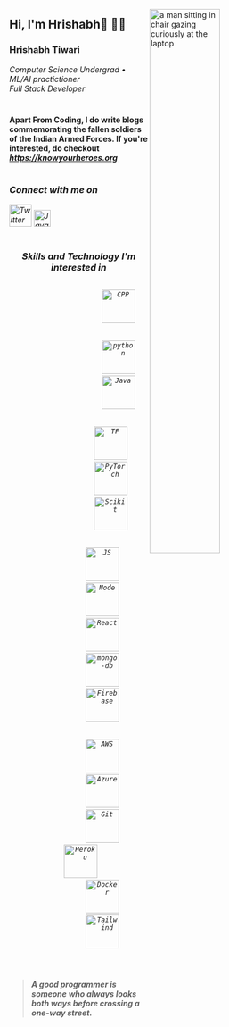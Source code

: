 <img width='50%' align='right' src='https://user-images.githubusercontent.com/74908943/205475877-477199bf-c8a3-4e7c-bba0-5c21e14da7c4.png' alt='a man sitting in chair gazing curiously at the laptop'></img>

## Hi, I'm Hrishabh👋 👨‍💻

  ### **Hrishabh Tiwari** 

<p><i>Computer Science Undergrad • ML/AI practictioner <br> Full Stack Developer</i></p>

#

#### Apart From Coding, I do write blogs commemorating the fallen soldiers of the Indian Armed Forces. If you're interested, do checkout <i>https://knowyourheroes.org

#

### Connect with me on
<a href='https://twitter.com/ItsHrishabh'><img width='40' src='https://user-images.githubusercontent.com/74908943/205478744-1d2bfaf6-9b7e-47cc-a2a0-8ba37ec469de.svg' alt='Twitter'></img></a>
<a href='https://www.linkedin.com/in/hrishabh-tiwari/'><img width='30' src='https://user-images.githubusercontent.com/74908943/205478746-44bfae32-a94b-4c36-b3fe-2e92aed16b60.svg' alt='Java'></img></a>

#



### <p align='center'>Skills and Technology I'm interested  in</p>

<div width='50%' align="center">
  <div align="center">
    <div align="center">
        <div align="center">
            <div align="center">
                <div align="center">
                    <code>
                    <img width='60' src='https://user-images.githubusercontent.com/74908943/205477198-35b093b2-2fcd-424a-b5bd-3a514a604147.svg' alt='CPP'></img>
                    </code> <br>
                </div>
                <code>
                    <img width='60' src='https://user-images.githubusercontent.com/74908943/205476881-d807997c-6624-474c-b753-330119eca9ef.svg' alt='python'></img>
                    <img width='60' src='https://user-images.githubusercontent.com/74908943/205477938-e4c13444-c5d4-400a-8344-c18cf8fd7835.svg' alt='Java'></img>
                </code> <br>
            </div>
            <code>
                <img width='60' padding='3px' src='https://user-images.githubusercontent.com/74908943/205477191-e2bfb06f-41f7-448a-9c77-c48b597120d3.svg' alt='TF'></img>
                <img width='60' padding='3px' src='https://user-images.githubusercontent.com/74908943/205477667-228dc402-9c36-4b30-9c50-3a8f8a8a7e14.svg' alt='PyTorch'></img>
                <img width='60' padding='3px' src='https://user-images.githubusercontent.com/74908943/205478482-68f8cbb0-6f83-4da8-a208-5df418327d35.svg' alt='Scikit'></img>
            </code><br>
        </div>
        <code>
            <img width='60' padding='3px' src='https://user-images.githubusercontent.com/74908943/205476923-4bcde3d2-d50f-4644-8bc7-ea83851c8fa7.svg' alt='JS'></img>
            <img width='60' padding='3px' src='https://user-images.githubusercontent.com/74908943/205477729-cfd66c7e-e52d-4e68-ac7e-395f3ba3da4c.svg' alt='Node'></img>
            <img width='60' padding='3px' src='https://user-images.githubusercontent.com/74908943/205477194-3052c447-b76e-44a8-9a08-85fcb49458d0.svg' alt='React'></img>
            <img width='60' padding='3px' src='https://user-images.githubusercontent.com/74908943/205478321-4289019f-7b5c-4212-a18b-71f1590e9e1c.svg' alt='mongo-db'></img>
            <img width='60' padding='3px' src='https://user-images.githubusercontent.com/74908943/205478327-d610a486-6e54-4f1c-835b-913223b99387.svg' alt='Firebase'></img>
        </code> <br>
    </div>
    <code>
            <img width='60' padding='3px' src='https://user-images.githubusercontent.com/74908943/205493451-5423399a-d83d-41a1-be97-2880c2e1c9c7.svg' alt='AWS'></img>
            <img width='60' padding='3px' src='https://user-images.githubusercontent.com/74908943/205493445-2c5448d2-ac58-45e0-bc6c-3122e59317fb.svg' alt='Azure'></img>
            <img width='60' padding='3px' src='https://user-images.githubusercontent.com/74908943/205493457-5cef6ae0-4825-44d4-836e-f5c4b1e857f4.svg' alt='Git'></img>
            <img width='60' padding='3px' src='https://user-images.githubusercontent.com/74908943/205493468-771bb80c-c3a6-4512-a0c2-326cc4b0b1bc.svg' alt='Heroku'></img>           
            <img width='60' padding='3px' src='https://user-images.githubusercontent.com/74908943/205493475-8cc7b69a-fe25-4bb1-b2cc-d9b9d7b65fe4.svg' alt='Docker'></img>
            <img width='60' padding='3px' src='https://user-images.githubusercontent.com/74908943/205493476-69ba8af3-ec5d-4d17-a57d-b8a3fcabdcf8.svg' alt='Tailwind'></img>
        </code> <br>
</div>
</div>

# 
 
> ####  _A good programmer is someone who always looks both ways before crossing a one-way street._

#

